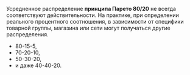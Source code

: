 Усредненное распределение **принципа Парето 80/20** не всегда соответствуют действительности. 
На практике, при определении реального процентного соотношения, в зависимости от специфики товарной группы,
магазина или сети могут получаться другие распределения.
* 80-15-5,
* 70-20-10,
* 50-30-20,
* и даже 40-40-20.